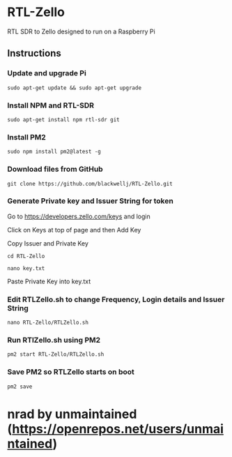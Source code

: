 # RTL-Zello

RTL SDR to Zello designed to run on a Raspberry Pi

## Instructions

### Update and upgrade Pi

```sudo apt-get update && sudo apt-get upgrade```

### Install NPM and RTL-SDR

```sudo apt-get install npm rtl-sdr git```

### Install PM2

```sudo npm install pm2@latest -g```

### Download files from GitHub

```git clone https://github.com/blackwellj/RTL-Zello.git```

### Generate Private key and Issuer String for token

Go to https://developers.zello.com/keys and login

Click on Keys at top of page and then Add Key

Copy Issuer and Private Key

```cd RTL-Zello```

```nano key.txt```

Paste Private Key into key.txt

### Edit RTLZello.sh to change Frequency, Login details and Issuer String

```nano RTL-Zello/RTLZello.sh```

### Run RTlZello.sh using PM2

```pm2 start RTL-Zello/RTLZello.sh```

### Save PM2 so RTLZello starts on boot

```pm2 save```



# nrad by unmaintained  (https://openrepos.net/users/unmaintained)
